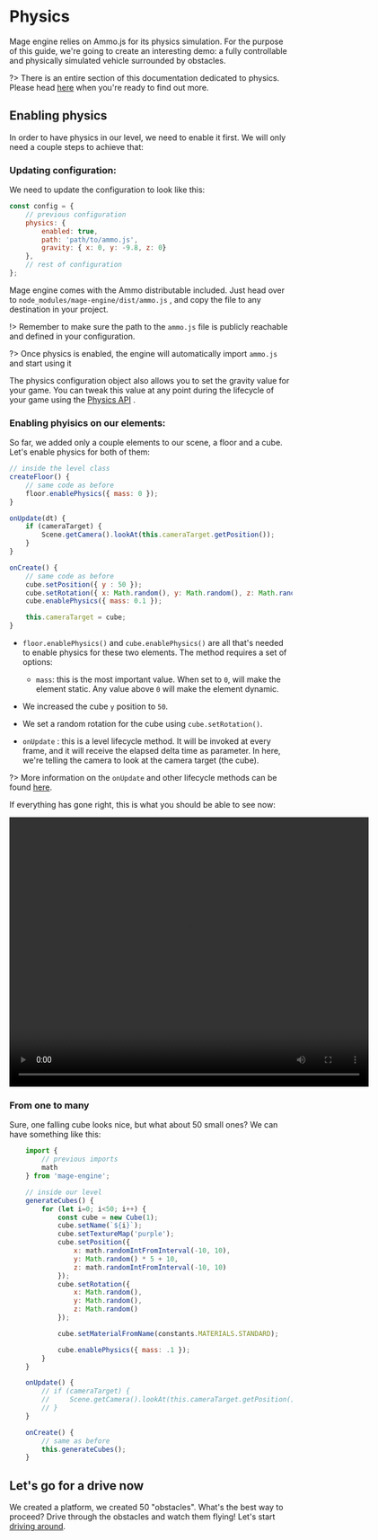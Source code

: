 # Physics

Mage engine relies on Ammo.js for its physics simulation. For the purpose of this guide, we're going to create an interesting demo: a fully controllable and physically simulated vehicle surrounded by obstacles.

?> There is an entire section of this documentation dedicated to physics. Please head [here](/engine/advanced/physics.md) when you're ready to find out more.

## Enabling physics

In order to have physics in our level, we need to enable it first. We will only need a couple steps to achieve that:

### Updating configuration:

We need to update the configuration to look like this:

```js
const config = {
    // previous configuration
    physics: {
        enabled: true,
        path: 'path/to/ammo.js',
        gravity: { x: 0, y: -9.8, z: 0}
    },
    // rest of configuration
};
```

Mage engine comes with the Ammo distributable included. Just head over to `node_modules/mage-engine/dist/ammo.js` , and copy the file to any destination in your project.

!> Remember to make sure the path to the `ammo.js` file is publicly reachable and defined in your configuration.

?> Once physics is enabled, the engine will automatically import `ammo.js` and start using it

The physics configuration object also allows you to set the gravity value for your game. You can tweak this value at any point during the lifecycle of your game using the [Physics API](/engine/advanced/physics.md) .

### Enabling phyisics on our elements:

So far, we added only a couple elements to our scene, a floor and a cube. Let's enable physics for both of them:

```js
// inside the level class
createFloor() {
    // same code as before
    floor.enablePhysics({ mass: 0 });
}

onUpdate(dt) {
    if (cameraTarget) {
        Scene.getCamera().lookAt(this.cameraTarget.getPosition());
    }
}

onCreate() {
    // same code as before
    cube.setPosition({ y : 50 });
    cube.setRotation({ x: Math.random(), y: Math.random(), z: Math.random() });
    cube.enablePhysics({ mass: 0.1 });

    this.cameraTarget = cube;
}
```

- `floor.enablePhysics()` and `cube.enablePhysics()` are all that's needed to enable physics for these two elements. The method requires a set of options:
  - `mass`: this is the most important value. When set to `0`, will make the element static. Any value above `0` will make the element dynamic.
- We increased the cube `y` position to `50`.
- We set a random rotation for the cube using `cube.setRotation()`.

- `onUpdate` : this is a level lifecycle method. It will be invoked at every frame, and it will receive the elapsed delta time as parameter. In here, we're telling the camera to look at the camera target (the cube).

?> More information on the `onUpdate` and other lifecycle methods can be found [here](/engine/advanced/core/level.md).

If everything has gone right, this is what you should be able to see now:

<video controls height="480" width="640" style="display: block; margin: auto; ">
     <source src="engine/getting-started/img/falling_purple_cube.mp4"
            type="video/mp4">
    Sorry, your browser doesn't support embedded videos.
</video>

### From one to many
Sure, one falling cube looks nice, but what about 50 small ones? We can have something like this:

```js
    import {
        // previous imports
        math
    } from 'mage-engine';

    // inside our level
    generateCubes() {
        for (let i=0; i<50; i++) {
            const cube = new Cube(1);
            cube.setName(`${i}`);
            cube.setTextureMap('purple');
            cube.setPosition({
                x: math.randomIntFromInterval(-10, 10),
                y: Math.random() * 5 + 10,
                z: math.randomIntFromInterval(-10, 10)
            });
            cube.setRotation({
                x: Math.random(),
                y: Math.random(),
                z: Math.random()
            });

            cube.setMaterialFromName(constants.MATERIALS.STANDARD);

            cube.enablePhysics({ mass: .1 });
        }
    }

    onUpdate() {
        // if (cameraTarget) {
        //     Scene.getCamera().lookAt(this.cameraTarget.getPosition());
        // }
    }

    onCreate() {
        // same as before
        this.generateCubes();
    }
```

## Let's go for a drive now

We created a platform, we created 50 "obstacles". What's the best way to proceed? Drive through the obstacles and watch them flying! Let's start [driving around](/engine/getting-started/driving-around.md).
